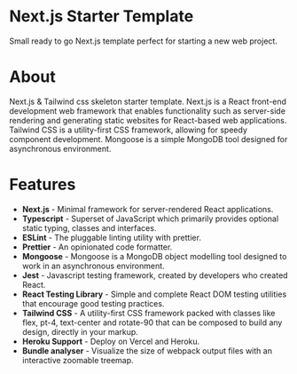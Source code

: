 # Next.js Starter Template

Small ready to go Next.js template perfect for starting a new web project.

# About

Next.js & Tailwind css skeleton starter template. Next.js is a React front-end development web framework that enables functionality such as server-side rendering and generating static websites for React-based web applications. Tailwind CSS is a utility-first CSS framework, allowing for speedy component development. Mongoose is a simple MongoDB tool designed for asynchronous environment.

# Features

- **Next.js** - Minimal framework for server-rendered React applications.
- **Typescript** - Superset of JavaScript which primarily provides optional static typing, classes and interfaces.
- **ESLint** - The pluggable linting utility with prettier.
- **Prettier** - An opinionated code formatter.
- **Mongoose** - Mongoose is a MongoDB object modelling tool designed to work in an asynchronous environment.
- **Jest** - Javascript testing framework, created by developers who created React.
- **React Testing Library** - Simple and complete React DOM testing utilities that encourage good testing practices.
- **Tailwind CSS** - A utility-first CSS framework packed with classes like flex, pt-4, text-center and rotate-90 that can be composed to build any design, directly in your markup.
- **Heroku Support** - Deploy on Vercel and Heroku.
- **Bundle analyser** - Visualize the size of webpack output files with an interactive zoomable treemap.

